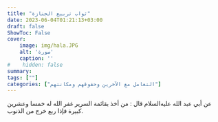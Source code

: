 ```yaml
---
title: "ثواب تربيع الجنازة"
date: 2023-06-04T01:21:13+03:00
draft: false
ShowToc: False
cover:
    image: img/hala.JPG
    alt: 'صورة'
    caption: ''
#    hidden: false
summary: 
tags: [""]
categories: ["التعامل مع الآخرين وحقوقهم ومكانتهم"]
---
```

عن أبي
عبد الله عليه‌السلام قال : من أخذ بقائمة السرير غفر الله له خمسا وعشرين
كبيرة فإذا ربع خرج من الذنوب.



